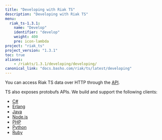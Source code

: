 ```yaml
---
title: "Developing with Riak TS"
description: "Developing with Riak TS"
menu:
  riak_ts-1.3.1:
    name: "Develop"
    identifier: "develop"
    weight: 400
    pre: icon-lambda
project: "riak_ts"
project_version: "1.3.1"
toc: true
aliases:
    - /riakts/1.3.1/developing/developing/
canonical_link: "docs.basho.com/riak/ts/latest/developing"
---
```



[erlang]: /riak/ts/1.3.1/developing/erlang
[http]: /riak/ts/1.3.1/developing/http
[java]: /riak/ts/1.3.1/developing/java
[ruby]: /riak/ts/1.3.1/developing/ruby
[python]: /riak/ts/1.3.1/developing/python
[csharp]: /riak/ts/1.3.1/developing/csharp
[nodejs]: /riak/ts/1.3.1/developing/nodejs
[erlang]: /riak/ts/1.3.1/developing/erlang
[php]: /riak/ts/1.3.1/developing/php


You can access Riak TS data over HTTP through the [API][http].

TS also exposes protobufs APIs. We build and support the following clients:

* [C#][csharp]
* [Erlang][erlang]
* [Java][java]
* [Node.js][nodejs]
* [PHP][php]
* [Python][python]
* [Ruby][ruby]